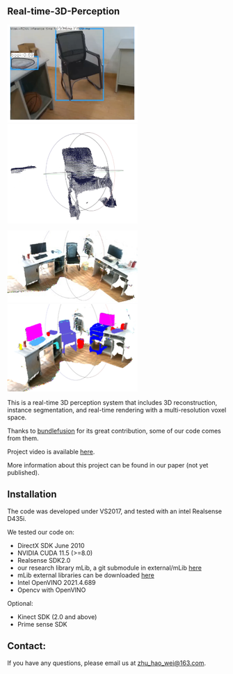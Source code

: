 ## Real-time-3D-Perception

<img src="img/labeled_tsdf-1.png" width="300px">    <img src="img/labeled_tsdf-2.png" width="300px"> 

<img src="img/Reconstruction_and_segmentation_result-3.png" width="300px">    <img src="img/Reconstruction_and_segmentation_result-4.png" width="300px"> 


This is a real-time 3D perception system that includes 3D reconstruction, instance segmentation, and real-time rendering with a multi-resolution voxel space.

Thanks to [bundlefusion](https://github.com/niessner/BundleFusion) for its great contribution, some of our code comes from them.

Project video is available [here](https://www.zhihu.com/zvideo/1517078712017674240).

More information about this project can be found in our paper (not yet published).

## Installation
The code was developed under VS2017, and tested with an intel Realsense D435i.

We tested our code on:
- DirectX SDK June 2010
- NVIDIA CUDA 11.5 (>=8.0)
- Realsense SDK2.0
- our research library mLib, a git submodule in external/mLib [here](https://github.com/niessner/mLib/tree/ac6b9e9d1da1df00a2293da64a9f146c123fa2ca)
- mLib external libraries can be downloaded [here](http://kaldir.vc.in.tum.de/mLib/mLibExternal.zip)
- Intel OpenVINO 2021.4.689
- Opencv with OpenVINO

Optional:
- Kinect SDK (2.0 and above)
- Prime sense SDK



## Contact:
If you have any questions, please email us at zhu_hao_wei@163.com.


